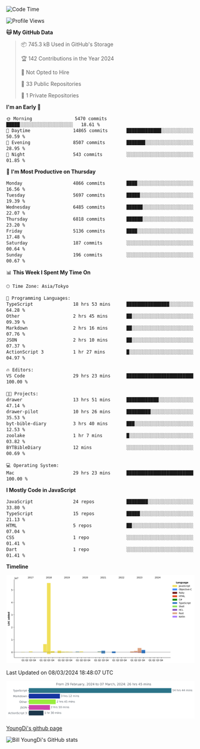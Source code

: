 <!--START_SECTION:waka-->
![Code Time](http://img.shields.io/badge/Code%20Time-461%20hrs%2053%20mins-blue)

![Profile Views](http://img.shields.io/badge/Profile%20Views-25-blue)

**🐱 My GitHub Data** 

> 📦 745.3 kB Used in GitHub's Storage 
 > 
> 🏆 142 Contributions in the Year 2024
 > 
> 🚫 Not Opted to Hire
 > 
> 📜 33 Public Repositories 
 > 
> 🔑 1 Private Repositories 
 > 
**I'm an Early 🐤** 

```text
🌞 Morning                5470 commits        █████░░░░░░░░░░░░░░░░░░░░   18.61 % 
🌆 Daytime                14865 commits       █████████████░░░░░░░░░░░░   50.59 % 
🌃 Evening                8507 commits        ███████░░░░░░░░░░░░░░░░░░   28.95 % 
🌙 Night                  543 commits         ░░░░░░░░░░░░░░░░░░░░░░░░░   01.85 % 
```
📅 **I'm Most Productive on Thursday** 

```text
Monday                   4866 commits        ████░░░░░░░░░░░░░░░░░░░░░   16.56 % 
Tuesday                  5697 commits        █████░░░░░░░░░░░░░░░░░░░░   19.39 % 
Wednesday                6485 commits        ██████░░░░░░░░░░░░░░░░░░░   22.07 % 
Thursday                 6818 commits        ██████░░░░░░░░░░░░░░░░░░░   23.20 % 
Friday                   5136 commits        ████░░░░░░░░░░░░░░░░░░░░░   17.48 % 
Saturday                 187 commits         ░░░░░░░░░░░░░░░░░░░░░░░░░   00.64 % 
Sunday                   196 commits         ░░░░░░░░░░░░░░░░░░░░░░░░░   00.67 % 
```


📊 **This Week I Spent My Time On** 

```text
🕑︎ Time Zone: Asia/Tokyo

💬 Programming Languages: 
TypeScript               18 hrs 53 mins      ████████████████░░░░░░░░░   64.28 % 
Other                    2 hrs 45 mins       ██░░░░░░░░░░░░░░░░░░░░░░░   09.39 % 
Markdown                 2 hrs 16 mins       ██░░░░░░░░░░░░░░░░░░░░░░░   07.76 % 
JSON                     2 hrs 10 mins       ██░░░░░░░░░░░░░░░░░░░░░░░   07.37 % 
ActionScript 3           1 hr 27 mins        █░░░░░░░░░░░░░░░░░░░░░░░░   04.97 % 

🔥 Editors: 
VS Code                  29 hrs 23 mins      █████████████████████████   100.00 % 

🐱‍💻 Projects: 
drawer                   13 hrs 51 mins      ████████████░░░░░░░░░░░░░   47.14 % 
drawer-pilot             10 hrs 26 mins      █████████░░░░░░░░░░░░░░░░   35.53 % 
byt-bible-diary          3 hrs 40 mins       ███░░░░░░░░░░░░░░░░░░░░░░   12.53 % 
zoolake                  1 hr 7 mins         █░░░░░░░░░░░░░░░░░░░░░░░░   03.82 % 
BYTBibleDiary            12 mins             ░░░░░░░░░░░░░░░░░░░░░░░░░   00.69 % 

💻 Operating System: 
Mac                      29 hrs 23 mins      █████████████████████████   100.00 % 
```

**I Mostly Code in JavaScript** 

```text
JavaScript               24 repos            ████████░░░░░░░░░░░░░░░░░   33.80 % 
TypeScript               15 repos            █████░░░░░░░░░░░░░░░░░░░░   21.13 % 
HTML                     5 repos             ██░░░░░░░░░░░░░░░░░░░░░░░   07.04 % 
CSS                      1 repo              ░░░░░░░░░░░░░░░░░░░░░░░░░   01.41 % 
Dart                     1 repo              ░░░░░░░░░░░░░░░░░░░░░░░░░   01.41 % 
```



**Timeline**

![Lines of Code chart](https://raw.githubusercontent.com/Youngdi/Youngdi/master/assets/bar_graph.png)


 Last Updated on 08/03/2024 18:48:07 UTC
<!--END_SECTION:waka-->

![wakatime](./images/stat.svg)

[YoungDi's github page](https://youngdi.github.io)

![Bill YoungDi's GitHub stats](https://github-readme-stats.vercel.app/api?username=youngdi&count_private=true&show_icons=true)
